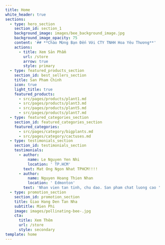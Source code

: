 ```yaml
---
title: Home
white_header: true
sections:
  - type: hero_section
    section_id: section_1
    background_image: images/bee_background_image.jpg
    background_image_opacity: 75
    content: '## **Chào Mừng Bạn Đến Với CTY TNHH Hoa Yêu Thương**'
    actions:
      - title: Xem Sản Phẩm
        url: /store
        arrow: true
        style: primary
  - type: featured_products_section
    section_id: best_sellers_section
    title: San Pham Chinh
    icon: true
    light_title: true
    featured_products:
      - src/pages/products/plant1.md
      - src/pages/products/plant3.md
      - src/pages/products/plant5.md
      - src/pages/products/plant7.md
  - type: featured_categories_section
    section_id: featured_categories_section
    featured_categories:
      - src/pages/category/bigplants.md
      - src/pages/category/cactuses.md
  - type: testimonials_section
    section_id: testimonials_section
    testimonials:
      - author:
          name: Le Nguyen Yen Nhi
          location: ' TP.HCM'
        text: Mat Ong Ngon Nhat TPHCM!!!!
      - author:
          name: Nguyen Hoang Thien Nhan
          location: ' Edmonton'
        text: 'Nhan vien tan tinh, chu dao. San pham chat luong cao '
  - type: promotion_section
    section_id: promotion_section
    title: Giao Hang Den Tan Nha
    subtitle: Mien Phi
    image: images/pollinating-bee-.jpg
    cta:
      title: Xem Thêm
      url: /store
      style: secondary
template: home
---
```

